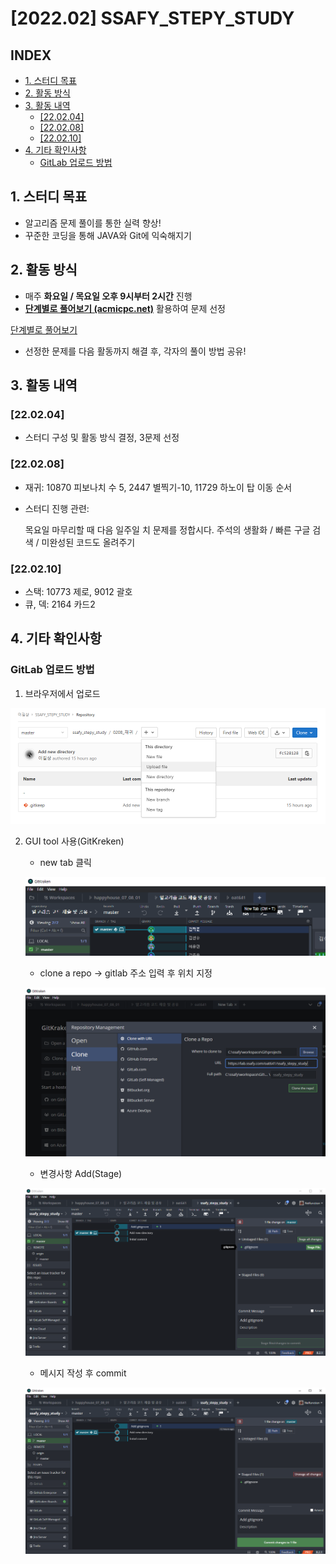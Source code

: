 # [2022.02] SSAFY_STEPY_STUDY

## INDEX
- [1. 스터디 목표](#1-스터디-목표)
- [2. 활동 방식](#2-활동-방식)
- [3. 활동 내역](#3-활동-내역)
  * [[22.02.04]](#anchor-220204)
  * [[22.02.08]](#anchor-220208)
  * [[22.02.10]](#anchor-220210)
- [4. 기타 확인사항](#4-기타-확인사항)
  * [GitLab 업로드 방법](#gitlab-업로드-방법)


## 1. 스터디 목표

- 알고리즘 문제 풀이를 통한 실력 향상!
- 꾸준한 코딩을 통해 JAVA와 Git에 익숙해지기

## 2. 활동 방식

- 매주 **화요일 / 목요일 오후 9시부터 2시간** 진행
- [**단계별로 풀어보기 (acmicpc.net)**](https://www.acmicpc.net/step)  활용하여 문제 선정

[단계별로 풀어보기](https://www.acmicpc.net/step)

- 선정한 문제를 다음 활동까지 해결 후, 각자의 풀이 방법 공유!

## 3. 활동 내역

### [22.02.04]

- 스터디 구성 및 활동 방식 결정, 3문제 선정

### [22.02.08]

- 재귀: 10870 피보나치 수 5, 2447 별찍기-10, 11729 하노이 탑 이동 순서

- 스터디 진행 관련: 

  목요일 마무리할 때 다음 일주일 치 문제를 정합시다. 
  주석의 생활화 / 빠른 구글 검색 / 미완성된 코드도 올려주기

### [22.02.10]

- 스택: 10773 제로, 9012 괄호
- 큐, 덱: 2164 카드2

## 4. 기타 확인사항

### GitLab 업로드 방법

1. 브라우저에서 업로드

![Untitled](README/Untitled.png)

2. GUI tool 사용(GitKreken)
    - new tab 클릭
    
    ![Untitled](README/Untitled%201.png)
    
    - clone a repo → gitlab 주소 입력 후 위치 지정
    
    ![Untitled](README/Untitled%202.png)
    
    - 변경사항 Add(Stage)
    
    ![Untitled](README/Untitled%203.png)
    
    - 메시지 작성 후 commit
    
    ![Untitled](README/Untitled%204.png)
